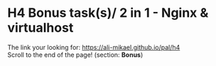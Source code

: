 # H4 Bonus task(s)/ 2 in 1 - Nginx & virtualhost
The link your looking for: <https://ali-mikael.github.io/pal/h4> <br> 
Scroll to the end of the page! (section: **Bonus**)
